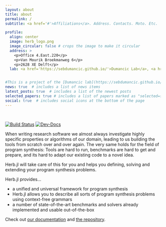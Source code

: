 ```yaml
---
layout: about
title: about
permalink: /
subtitle: <a href='#'>Affiliations</a>. Address. Contacts. Moto. Etc.

profile:
  align: center
  image: herb_logo.png
  image_circular: false # crops the image to make it circular
  address: >
    <p>Office 4.East.220</p>
    <p>Van Mourik Broekmanweg 6</p>
    <p>2628 XE Delft</p>
  lab: <a href='https://sebdumancic.github.io/'>Dumancic Lab</a>, <a href='https://www.tudelft.nl/ewi/over-de-faculteit/afdelingen/software-technology/algorithmics/'>Algorithmics Group</a>, TU Delft <br> Lovingly maintained by the <a href='https://github.com/orgs/Herb-AI/people'>core team</a> of volunteers.


#This is a project of the [Dumancic lab](https://sebdumancic.github.io/) within the [Algorithmics group]() at TU Delft.Lovingly maintained by the [core team](https://github.com/orgs/Herb-AI/people) of volunteers.
news: true  # includes a list of news items
latest_posts: true  # includes a list of the newest posts
selected_papers: true # includes a list of papers marked as "selected={true}"
social: true  # includes social icons at the bottom of the page
---
```


&nbsp;

[![Build Status](https://github.com/Herb-AI/Herb.jl/actions/workflows/CI.yml/badge.svg?branch=master)](https://github.com/Herb-AI/Herb.jl/actions/workflows/CI.yml?query=branch%3Amaster)
[![Dev-Docs](https://img.shields.io/badge/docs-latest-blue.svg)](https://Herb-AI.github.io/Herb.jl/dev)


When writing research software we almost always investigate highly specific properties or algorithms of our domain, leading to us building the tools from scratch over and over again. The very same holds for the field of program synthesis: Tools are hard to run, benchmarks are hard to get and prepare, and its hard to adapt our existing code to a novel idea.

Herb.jl will take care of this for you and helps you defining, solving and extending your program synthesis problems.

Herb.jl provides...
- a unified and universal framework for program synthesis
- Herb.jl allows you to describe all sorts of program synthesis problems using context-free grammars
- a number of state-of-the-art benchmarks and solvers already implemented and usable out-of-the-box

Check out [our documentation](https://herb-ai.github.io/Herb.jl/dev/) and [the repository](https://github.com/Herb-AI/Herb.jl).


&nbsp;

